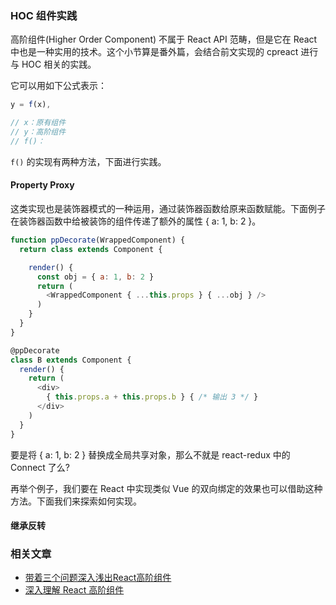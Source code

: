 ### HOC 组件实践

高阶组件(Higher Order Component) 不属于 React API 范畴，但是它在 React 中也是一种实用的技术。这个小节算是番外篇，会结合前文实现的 cpreact 进行与 HOC 相关的实践。

它可以用如下公式表示：

```js
y = f(x),

// x：原有组件
// y：高阶组件
// f()：
```

`f()` 的实现有两种方法，下面进行实践。

#### Property Proxy

这类实现也是装饰器模式的一种运用，通过装饰器函数给原来函数赋能。下面例子在装饰器函数中给被装饰的组件传递了额外的属性 { a: 1, b: 2 }。

```js
function ppDecorate(WrappedComponent) {
  return class extends Component {

    render() {
      const obj = { a: 1, b: 2 }
      return (
        <WrappedComponent { ...this.props } { ...obj } />
      )
    }
  }
}

@ppDecorate
class B extends Component {
  render() {
    return (
      <div>
        { this.props.a + this.props.b } { /* 输出 3 */ }
      </div>
    )
  }
}
```

要是将 { a: 1, b: 2 } 替换成全局共享对象，那么不就是 react-redux 中的 Connect 了么?

再举个例子，我们要在 React 中实现类似 Vue 的双向绑定的效果也可以借助这种方法。下面我们来探索如何实现。

#### 继承反转

### 相关文章

* [带着三个问题深入浅出React高阶组件](https://juejin.im/post/59818a485188255694568ff2)
* [深入理解 React 高阶组件](https://zhuanlan.zhihu.com/p/24776678?refer=FrontendMagazine)